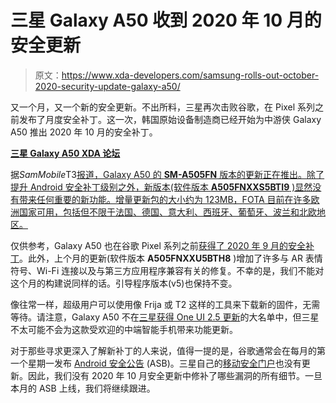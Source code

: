 # 三星 Galaxy A50 收到 2020 年 10 月的安全更新

> 原文：<https://www.xda-developers.com/samsung-rolls-out-october-2020-security-update-galaxy-a50/>

又一个月，又一个新的安全更新。不出所料，三星再次击败谷歌，在 Pixel 系列之前发布了月度安全补丁。这一次，韩国原始设备制造商已经开始为中游侠 Galaxy A50 推出 2020 年 10 月的安全补丁。

**[三星 Galaxy A50 XDA 论坛](https://forum.xda-developers.com/galaxy-a50)**

据*SamMobile*T3[报道，Galaxy A50 的 **SM-A505FN** 版本的更新正在推出。除了提升 Android 安全补丁级别之外，新版本(软件版本 **A505FNXXS5BTI9** )显然没有带来任何重要的新功能。增量更新包的大小约为 123MB，FOTA 目前在许多欧洲国家可用，包括但不限于法国、德国、意大利、西班牙、葡萄牙、波兰和北欧地区。](https://www.sammobile.com/news/galaxy-a50-wins-race-to-october-2020-security-update/)

仅供参考，Galaxy A50 也在谷歌 Pixel 系列之前[获得了 2020 年 9 月的安全补丁](https://www.xda-developers.com/september-2020-security-update-rolling-out-samsung-galaxy-note-20-series-galaxy-a50/)。此外，上个月的更新(软件版本 **A505FNXXU5BTH8** )增加了许多与 AR 表情符号、Wi-Fi 连接以及与第三方应用程序兼容有关的修复。不幸的是，我们不能对这个月的构建说同样的话。引导程序版本(v5)也保持不变。

像往常一样，超级用户可以使用像 Frija 或 T2 这样的工具来下载新的固件，无需等待。请注意，Galaxy A50 不在[三星获得 One UI 2.5 更新](https://www.xda-developers.com/samsung-galaxy-phones-one-ui-2-5-list/)的大名单中，但三星不太可能不会为这款受欢迎的中端智能手机带来功能更新。

对于那些寻求更深入了解新补丁的人来说，值得一提的是，谷歌通常会在每月的第一个星期一发布 [Android 安全公告](https://www.xda-developers.com/how-android-security-patch-updates-work/) (ASB)。三星自己的[移动安全门户](https://security.samsungmobile.com/securityUpdate.smsb)也没有更新。因此，我们没有 2020 年 10 月安全更新中修补了哪些漏洞的所有细节。一旦本月的 ASB 上线，我们将继续跟进。
